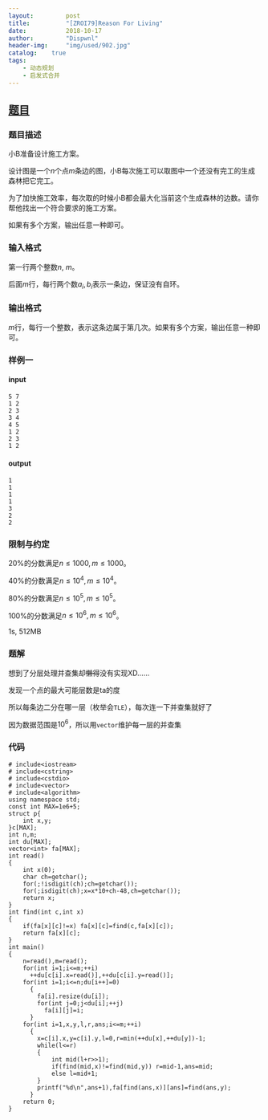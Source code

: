 ```yaml
---
layout:         post
title:          "[ZROI79]Reason For Living"
date:           2018-10-17
author:         "Dispwnl"
header-img:     "img/used/902.jpg"
catalog:    true
tags:
    - 动态规划
    - 启发式合并
---
```

## [题目](http://www.zhengruioi.com/problem/79)
### 题目描述
小B准备设计施工方案。

设计图是一个$n$个点$m$条边的图，小B每次施工可以取图中一个还没有完工的生成森林把它完工。

为了加快施工效率，每次取的时候小B都会最大化当前这个生成森林的边数。请你帮他找出一个符合要求的施工方案。

如果有多个方案，输出任意一种即可。

### 输入格式
第一行两个整数$n$, $m$。

后面$m$行，每行两个数$a_i, b_i$表示一条边，保证没有自环。

### 输出格式
$m$行，每行一个整数，表示这条边属于第几次。如果有多个方案，输出任意一种即可。

### 样例一
#### input
```
5 7
1 2
2 3
3 4
4 5
1 2
2 3
1 2
```
#### output
```
1
1
1
1
3
2
2
```
### 限制与约定
$20\%$的分数满足$n \leq 1000, m \leq 1000$。

$40\%$的分数满足$n \leq 10^4, m \leq 10^4$。

$80\%$的分数满足$n \leq 10^5, m \leq 10^5$。

$100\%$的分数满足$n \leq 10^6, m \leq 10^6$。

1s, 512MB

### 题解
想到了分层处理并查集却~~懒得~~没有实现XD……

发现一个点的最大可能层数是ta的度

所以每条边二分在哪一层（枚举会<code>TLE</code>），每次连一下并查集就好了

因为数据范围是$10^6$，所以用<code>vector</code>维护每一层的并查集

### 代码
```
# include<iostream>
# include<cstring>
# include<cstdio>
# include<vector>
# include<algorithm> 
using namespace std;
const int MAX=1e6+5;
struct p{
	int x,y;
}c[MAX];
int n,m;
int du[MAX];
vector<int> fa[MAX];
int read()
{
	int x(0);
	char ch=getchar();
	for(;!isdigit(ch);ch=getchar());
	for(;isdigit(ch);x=x*10+ch-48,ch=getchar());
	return x;
}
int find(int c,int x)
{
	if(fa[x][c]!=x) fa[x][c]=find(c,fa[x][c]);
	return fa[x][c];
}
int main()
{
	n=read(),m=read();
	for(int i=1;i<=m;++i)
	  ++du[c[i].x=read()],++du[c[i].y=read()];
	for(int i=1;i<=n;du[i++]=0)
	  {
	  	fa[i].resize(du[i]);
	  	for(int j=0;j<du[i];++j)
	  	  fa[i][j]=i;
	  }
	for(int i=1,x,y,l,r,ans;i<=m;++i)
	  {
	  	x=c[i].x,y=c[i].y,l=0,r=min(++du[x],++du[y])-1;
	  	while(l<=r)
	  	{
	  		int mid(l+r>>1);
	  		if(find(mid,x)!=find(mid,y)) r=mid-1,ans=mid;
	  		else l=mid+1;
		}
		printf("%d\n",ans+1),fa[find(ans,x)][ans]=find(ans,y);
	  }
	return 0;
}
```
